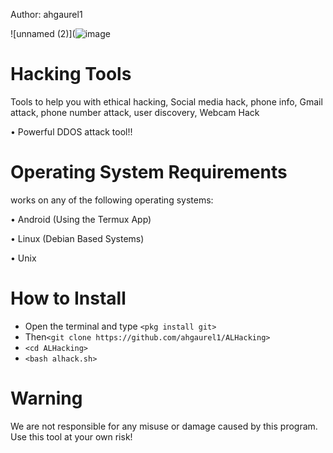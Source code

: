Author: ahgaurel1

![unnamed (2)](![image]()


# Hacking Tools
Tools to help you with ethical hacking, Social media hack, phone info, Gmail attack, phone number attack, user discovery, Webcam Hack

• Powerful DDOS attack tool!!


# Operating System Requirements
works on any of the following operating systems:

• Android (Using the Termux App)

• Linux (Debian Based Systems)

• Unix

# How to Install
* Open the terminal and type `<pkg install git>`
* Then`<git clone https://github.com/ahgaurel1/ALHacking>`
* `<cd ALHacking>`
* `<bash alhack.sh>`


# Warning

We are not responsible for any misuse or damage caused by this program. Use this tool at your own risk!
